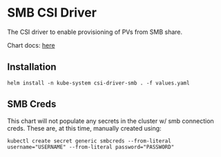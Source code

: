 # SMB CSI Driver

The CSI driver to enable provisioning of PVs from SMB share. 

Chart docs: [here](https://github.com/kubernetes-csi/csi-driver-smb/tree/4ab29d8892e7b7a47068046205fa89702bc8da35/charts)

## Installation
```
helm install -n kube-system csi-driver-smb . -f values.yaml
```


## SMB Creds
This chart will not populate any secrets in the cluster w/ smb connection creds. These are, at this time, manually created using:
```
kubectl create secret generic smbcreds --from-literal username="USERNAME" --from-literal password="PASSWORD"
```